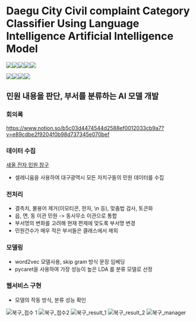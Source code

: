 # Daegu City Civil complaint Category Classifier Using Language Intelligence Artificial Intelligence Model
<img src="https://img.shields.io/badge/flask-000000?style=for-the-badge&logo=flask&logoColor=white"><img src="https://img.shields.io/badge/python-3776AB?style=for-the-badge&logo=python&logoColor=white"><img src="https://img.shields.io/badge/html5-E34F26?style=for-the-badge&logo=html5&logoColor=white"><img src="https://img.shields.io/badge/css-1572B6?style=for-the-badge&logo=css3&logoColor=white"><img src="https://img.shields.io/badge/javascript-F7DF1E?style=for-the-badge&logo=javascript&logoColor=black">


<img src="https://img.shields.io/badge/scikitlearn-F7931E?style=for-the-badge&logo=scikitlearn&logoColor=white"><img src="https://img.shields.io/badge/TensorFlow-FF6F00?style=for-the-badge&logo=Tensorflow&logoColor=white"><img src="https://img.shields.io/badge/Keras-D00000?style=for-the-badge&logo=Keras&logoColor=white"><img src="https://img.shields.io/badge/pytorch-EE4C2C?style=for-the-badge&logo=pytorch&logoColor=white">

## 민원 내용을 판단, 부서를 분류하는 AI 모델 개발

### 회의록
https://www.notion.so/b5c03d4474544d2588ef0012033cb9a7?v=e89cdbe2f9204f0b98d737345e070bef

### 데이터 수집
<a href="http://dongjak.eminwon.seoul.kr/emwp/gov/mogaha/ntis/web/emwp/cmmpotal/action/EmwpMainMgtAction.do">새올 전자 민원 창구</a> 
- 셀레니움을 사용하여 대구광역시 모든 자치구들의 민원 데이터를 수집

### 전처리
- 결측치, 불용어 제거(이모티콘, 한자, \n 등), 맞춤법 검사, 토큰화 
- 읍, 면, 동 이관 민원 -> 동사무소 이관으로 통합
- 부서명의 변화를 고려해 현재 편제에 맞도록 부서명 변경
- 민원건수가 매우 적은 부서들은 클래스에서 제외

### 모델링
- word2vec 모델사용, skip gram 방식 문장 임베딩
- pycaret을 사용하여 가장 성능이 높은 LDA 를 분류 모델로 선정

### 웹서비스 구현
- 모델의 작동 방식, 분류 성능 확인


![북구_접수 1](https://user-images.githubusercontent.com/80496813/236376991-50cefb77-cc45-41e6-8dac-3301af2b0f09.png)
![북구_접수2](https://user-images.githubusercontent.com/80496813/236377000-4970d349-38e8-4420-afeb-ddcfd1b9f34a.png)
![북구_result_1](https://user-images.githubusercontent.com/80496813/236376529-f4f5d139-1f6d-4a27-9a89-d828d00708c1.png)
![북구_result_2](https://user-images.githubusercontent.com/80496813/236376978-2fed0ac3-636f-42f0-bb71-726c5cfe5133.png)
![북구_manager](https://user-images.githubusercontent.com/80496813/236377011-c8d853ee-67d8-4127-bff3-c5584968df0c.png)



